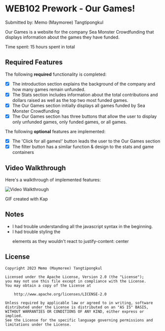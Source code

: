 # WEB102 Prework - Our Games!

Submitted by: Memo (Maymoree) Tangtipongkul

Our Games is a website for the company Sea Monster Crowdfunding that displays information about the games they have funded.

Time spent: 15 hours spent in total

## Required Features

The following **required** functionality is completed:

* [x] The introduction section explains the background of the company and how many games remain unfunded.
* [x] The Stats section includes information about the total contributions and dollars raised as well as the top two most funded games.
* [x] The Our Games section initially displays all games funded by Sea Monster Crowdfunding
* [x] The Our Games section has three buttons that allow the user to display only unfunded games, only funded games, or all games.

The following **optional** features are implemented:

* [x] The 'Click for all games!' button leads the user to the Our Games section
* [x] The filter button has a similar function & design to the stats and game containers

## Video Walkthrough

Here's a walkthrough of implemented features:

<img src='http://i.imgur.com/t36BhBQh.gif' title='Video Walkthrough' width='' alt='Video Walkthrough' />

GIF created with Kap  

## Notes

- I had trouble understanding all the javascript syntax in the beginning.
- I had trouble styling the <p> elements as they wouldn't react to justify-content: center

## License

    Copyright 2023 Memo (Maymoree) Tangtipongkul

    Licensed under the Apache License, Version 2.0 (the "License");
    you may not use this file except in compliance with the License.
    You may obtain a copy of the License at

        http://www.apache.org/licenses/LICENSE-2.0

    Unless required by applicable law or agreed to in writing, software
    distributed under the License is distributed on an "AS IS" BASIS,
    WITHOUT WARRANTIES OR CONDITIONS OF ANY KIND, either express or implied.
    See the License for the specific language governing permissions and
    limitations under the License.
